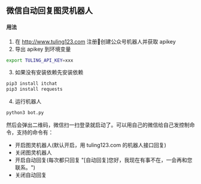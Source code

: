 ## 微信自动回复图灵机器人

#### 用法
1. 在 http://www.tuling123.com 注册创建公众号机器人并获取 apikey
2. 导出 apikey 到环境变量
``` bash
export TULING_API_KEY=xxx
```
3. 如果没有安装依赖先安装依赖
``` bash
pip3 install itchat
pip3 install requests
```
4. 运行机器人
``` bash
python3 bot.py
```
然后会弹出二维码，微信扫一扫登录就启动了。可以用自己的微信给自己发控制命令，支持的命令有：
- 开启图灵机器人(默认开启，用 tuling123.com 的机器人接口回复)
- 关闭图灵机器人
- 开启自动回复(每次都只回复 "[自动回复]您好，我现在有事不在，一会再和您联系。")
- 关闭自动回复